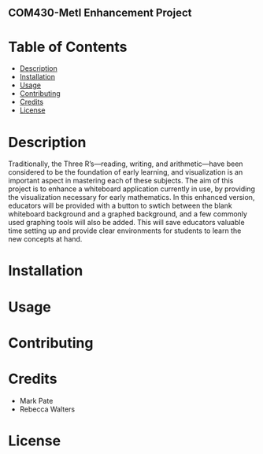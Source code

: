 ## COM430-Metl Enhancement Project

# Table of Contents
* [Description](#description)
* [Installation](#installation)
* [Usage](#usage)
* [Contributing](#contributing)
* [Credits](#credits)
* [License](#license)

# <a name="description"></a>Description
Traditionally, the Three R’s—reading, writing, and arithmetic—have been considered to be the foundation of early learning, and visualization is an important aspect in mastering each of these subjects. The aim of this project is to enhance a whiteboard application currently in use, by providing the visualization necessary for early mathematics. In this enhanced version, educators will be provided with a button to swtich between the blank whiteboard background and a graphed background, and a few commonly used graphing tools will also be added. This will save educators valuable time setting up and provide clear environments for students to learn the new concepts at hand. 

# <a name="installation"></a>Installation

# <a name="usage"></a>Usage

# <a name="contributing"></a>Contributing

# <a name="credits"></a>Credits
* Mark Pate
* Rebecca Walters

# <a name="license"></a>License
